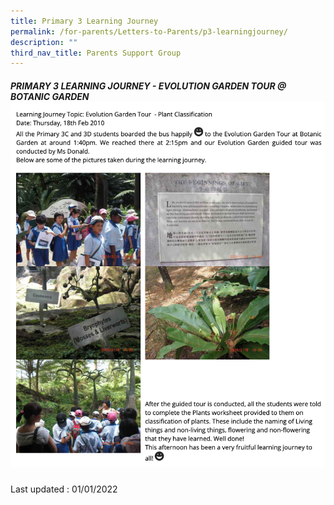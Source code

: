 ```yaml
---
title: Primary 3 Learning Journey
permalink: /for-parents/Letters-to-Parents/p3-learningjourney/
description: ""
third_nav_title: Parents Support Group
---
```

#####  PRIMARY 3 LEARNING JOURNEY - EVOLUTION GARDEN TOUR @ BOTANIC GARDEN![](/images/p3jouney.png)

Last updated : 01/01/2022